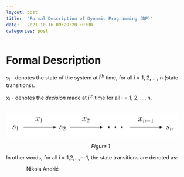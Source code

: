 ```yaml
---
layout: post
title:  "Formal Description of Dynamic Programming (DP)"
date:   2021-10-16 09:29:20 +0700
categories: post
---
```

<script type="text/javascript" src="http://cdn.mathjax.org/mathjax/latest/MathJax.js?config=default"></script>


# Formal Description

s<sub>i</sub> - denotes the state of the system at i<sup>th</sup> time, for all i = 1, 2, ..., n (state transitions).

x<sub>i</sub> - denotes the *decision* made at i<sup>th</sup> time for all i = 1, 2, ..., n.

&nbsp;&nbsp;&nbsp;&nbsp;&nbsp;&nbsp;&nbsp;&nbsp;&nbsp;&nbsp;&nbsp;&nbsp;&nbsp;&nbsp;&nbsp;&nbsp;&nbsp;&nbsp; 
![formal representation](../../assets/posts_images/formal_dp_0.png)

&nbsp;&nbsp;&nbsp;&nbsp;&nbsp;&nbsp;&nbsp;&nbsp;&nbsp;&nbsp;&nbsp;&nbsp;&nbsp;&nbsp;&nbsp;&nbsp;&nbsp;&nbsp;&nbsp;&nbsp;&nbsp;&nbsp;&nbsp;&nbsp;&nbsp;&nbsp;&nbsp;&nbsp;&nbsp;&nbsp;&nbsp;&nbsp;&nbsp;&nbsp;&nbsp;&nbsp;&nbsp;&nbsp;&nbsp;&nbsp;&nbsp;&nbsp;&nbsp;&nbsp;&nbsp;&nbsp;&nbsp;&nbsp;&nbsp;&nbsp;&nbsp;&nbsp;&nbsp;&nbsp;&nbsp;&nbsp;&nbsp;&nbsp;&nbsp;*Figure 1*

In other words, for all i = 1,2,...,n-1, the state transitions are denoted as:


&nbsp;&nbsp;&nbsp;&nbsp;&nbsp;&nbsp;&nbsp;&nbsp;&nbsp;&nbsp;&nbsp;&nbsp;&nbsp;
Nikola Andrić
